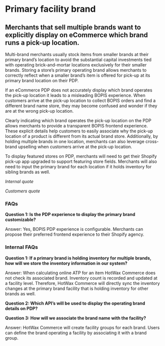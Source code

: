 # Primary facility brand

## Merchants that sell multiple brands want to explicitly display on eCommerce which brand runs a pick-up location. 

Multi-brand merchants usually stock items from smaller brands at their primary brand’s location to avoid the substantial capital investments tied with operating brick-and-mortar locations exclusively for their smaller brands. Storing a store’s primary operating brand allows merchants to correctly reflect when a smaller brand’s item is offered for pick-up at its primary brand location on their PDP.

If an eCommerce PDP does not accurately display which brand operates the pick-up location it leads to a misleading BOPIS experience. When customers arrive at the pick-up location to collect BOPIS orders and find a different brand name store, they may become confused and wonder if they are at the wrong pick-up location.

Clearly indicating which brand operates the pick-up location on the PDP allows merchants to provide a transparent BOPIS frontend experience. These explicit details help customers to easily associate why the pick-up location of a product is different from its actual brand store. Additionally, by holding multiple brands in one location, merchants can also leverage cross-brand upselling when customers arrive at the pick-up location.

To display featured stores on PDP, merchants will need to get their Shopify pick-up app upgraded to support featuring store fields. Merchants will also need to input the primary brand for each location if it holds inventory for sibling brands as well.

*Internal quote*

*Customers quote*

### FAQs

**Question 1: Is the PDP experience to display the primary brand customizable?**

Answer: Yes, BOPIS PDP experience is configurable. Merchants can propose their preferred frontend experience to their Shopify agency.

### Internal FAQs

**Question 1: If a primary brand is holding inventory for multiple brands, how will we store the inventory information in our system?**

Answer: When calculating online ATP for an item HotWax Commerce does not check its associated brand. Inventory count is recorded and updated at a facility level. Therefore, HotWax Commerce will directly sync the inventory changes at the primary brand facility that is holding inventory for other brands as well.

**Question 2: Which API’s will be used to display the operating brand details on PDP?**

**Question 3: How will we associate the brand name with the facility?**

Answer: HotWax Commerce will create facility groups for each brand. Users can define the brand operating a facility by associating it with a brand group. 
